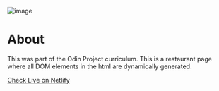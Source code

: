 ![image](https://user-images.githubusercontent.com/70281291/194777767-300a45d0-2d36-4605-bf92-e2d37806f290.png)


# About

This was part of the Odin Project curriculum.
This is a restaurant page where all DOM elements in the html are dynamically generated.

[Check Live on Netlify](https://fanciful-strudel-aae485.netlify.app/)
